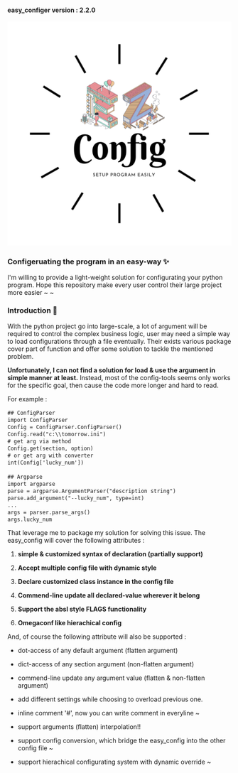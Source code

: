 #### easy_configer version : 2.2.0

![easy-configer logo](assets/logo.png)

### Configeruating the program in an easy-way ✨
I'm willing to provide a light-weight solution for configurating your python program. Hope this repository make every user control their large project more easier ~ ~ 

### Introduction 📝
With the python project go into large-scale, a lot of argument will be required to control the complex business logic, user may need a simple way to load configurations through a file eventually. Their exists various package cover part of function and offer some solution to tackle the mentioned problem. 

**Unfortunately, I can not find a solution for load & use the argument in simple manner at least.**   Instead, most of the config-tools seems only works for the specific goal, then cause the code more longer and hard to read.

For example :
    
    ## ConfigParser
    import ConfigParser 
    Config = ConfigParser.ConfigParser()
    Config.read("c:\\tomorrow.ini")
    # get arg via method
    Config.get(section, option)
    # or get arg with converter
    int(Config['lucky_num'])
    
    ## Argparse
    import argparse
    parse = argparse.ArgumentParser("description string")
    parse.add_argument("--lucky_num", type=int)
    ...
    args = parser.parse_args()
    args.lucky_num
    

That leverage me to package my solution for solving this issue. The easy_config will cover the following attributes :

1. **simple & customized syntax of declaration (partially support)**

2. **Accept multiple config file with dynamic style**

3. **Declare customized class instance in the config file**

4. **Commend-line update all declared-value wherever it belong**

5. **Support the absl style FLAGS functionality** 

6. **Omegaconf like hierachical config**

And, of course the following attribute will also be supported :

* dot-access of any default argument (flatten argument)

* dict-access of any section argument (non-flatten argument) 

* commend-line update any argument value (flatten & non-flatten argument)

* add different settings while choosing to overload previous one.

* inline comment '#', now you can write comment in everyline ~

* support arguments (flatten) interpolation!!

* support config conversion, which bridge the easy_config into the other config file ~

* support hierachical configurating system with dynamic override ~
